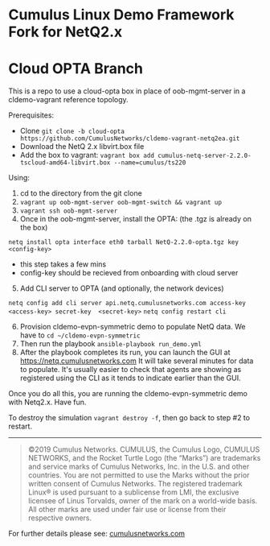 # Cumulus Linux Demo Framework Fork for NetQ2.x
# Cloud OPTA Branch

This is a repo to use a cloud-opta box in place of oob-mgmt-server in a cldemo-vagrant reference topology.

Prerequisites:
* Clone `git clone -b cloud-opta https://github.com/CumulusNetworks/cldemo-vagrant-netq2ea.git`
* Download the NetQ 2.x libvirt.box file
* Add the box to vagrant: `vagrant box add cumulus-netq-server-2.2.0-tscloud-amd64-libvirt.box --name=cumulus/ts220`

Using:
1) cd to the directory from the git clone 
2) `vagrant up oob-mgmt-server oob-mgmt-switch && vagrant up`
3) `vagrant ssh oob-mgmt-server`
4) Once in the oob-mgmt-server, install the OPTA: (the .tgz is already on the box) 

`netq install opta interface eth0 tarball NetQ-2.2.0-opta.tgz key <config-key>`
- this step takes a few mins
- config-key should be recieved from onboarding with cloud server

5) Add CLI server to OPTA (and optionally, the network devices)

`netq config add cli server api.netq.cumulusnetworks.com access-key <access-key> secret-key  <secret-key>`
`netq config restart cli`

6) Provision cldemo-evpn-symmetric demo to populate NetQ data. We have to `cd ~/cldemo-evpn-symmetric`
7) Then run the playbook `ansible-playbook run_demo.yml`
8) After the playbook completes its run, you can launch the GUI at https://netq.cumulusnetworks.com It will take several minutes for data to populate. It's usually easier to check that agents are showing as registered using the CLI as it tends to indicate earlier than the GUI.

Once you do all this, you are running the cldemo-evpn-symmetric demo with Netq2.x. Have fun.

To destroy the simulation `vagrant destroy -f`, then go back to step #2 to restart.

---

>©2019 Cumulus Networks. CUMULUS, the Cumulus Logo, CUMULUS NETWORKS, and the Rocket Turtle Logo 
(the “Marks”) are trademarks and service marks of Cumulus Networks, Inc. in the U.S. and other 
countries. You are not permitted to use the Marks without the prior written consent of Cumulus 
Networks. The registered trademark Linux® is used pursuant to a sublicense from LMI, the exclusive 
licensee of Linus Torvalds, owner of the mark on a world-wide basis. All other marks are used under 
fair use or license from their respective owners.

For further details please see: [cumulusnetworks.com](http://www.cumulusnetworks.com)
